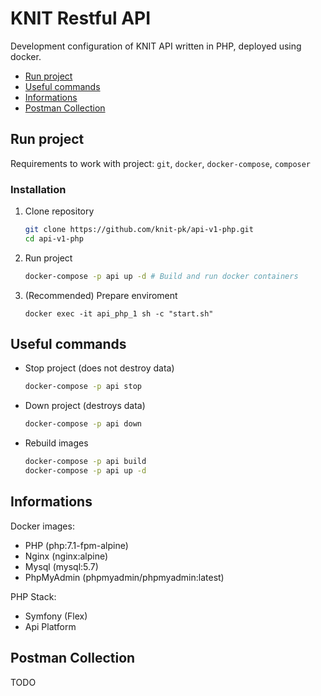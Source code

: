 # KNIT Restful API
Development configuration of KNIT API written in PHP, deployed using docker.

- [Run project](#run-project)
- [Useful commands](#useful-commands)
- [Informations](#informations)
- [Postman Collection](#postman-collection)

## Run project
Requirements to work with project: `git`, `docker`, `docker-compose`, `composer`

### Installation

1. Clone repository
   ```bash
   git clone https://github.com/knit-pk/api-v1-php.git
   cd api-v1-php
   ```
2. Run project
   ```bash
   docker-compose -p api up -d # Build and run docker containers
   ```
3. (Recommended) Prepare enviroment
   ```
   docker exec -it api_php_1 sh -c "start.sh"
   ```

## Useful commands

- Stop project (does not destroy data)
    ```bash
    docker-compose -p api stop
    ```

- Down project (destroys data)
    ```bash
    docker-compose -p api down
    ```

- Rebuild images
    ```bash
    docker-compose -p api build
    docker-compose -p api up -d 
    ```

## Informations
Docker images:
- PHP (php:7.1-fpm-alpine)
- Nginx (nginx:alpine)
- Mysql (mysql:5.7)
- PhpMyAdmin (phpmyadmin/phpmyadmin:latest)

PHP Stack:
- Symfony (Flex)
- Api Platform

## Postman Collection
TODO